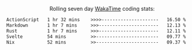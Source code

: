 <p align="center">Rolling seven day <a href="https://wakatime.com/@syrkis"/>WakaTime</a> coding stats:</p>
<!--START_SECTION:waka-->

```txt
ActionScript   1 hr 32 mins    >>>>---------------------   16.50 %
Markdown       1 hr 7 mins     >>>----------------------   12.13 %
Rust           1 hr 7 mins     >>>----------------------   12.11 %
Svelte         54 mins         >>-----------------------   09.77 %
Nix            52 mins         >>-----------------------   09.37 %
```

<!--END_SECTION:waka-->
